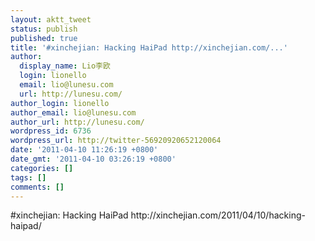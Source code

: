 ```yaml
---
layout: aktt_tweet
status: publish
published: true
title: '#xinchejian: Hacking HaiPad http://xinchejian.com/...'
author:
  display_name: Lio李欧
  login: lionello
  email: lio@lunesu.com
  url: http://lunesu.com/
author_login: lionello
author_email: lio@lunesu.com
author_url: http://lunesu.com/
wordpress_id: 6736
wordpress_url: http://twitter-56920920652120064
date: '2011-04-10 11:26:19 +0800'
date_gmt: '2011-04-10 03:26:19 +0800'
categories: []
tags: []
comments: []
---
```

<p>#xinchejian: Hacking HaiPad http://xinchejian.com/2011/04/10/hacking-haipad/</p>

